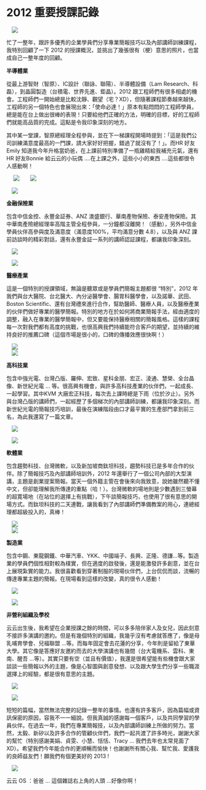 # 2012 重要授課記錄 

<div style="clear: both; text-align: center;"></div>
<div style="clear: both; text-align: center;"></div>
<p><a href="http://2.bp.blogspot.com/--EUsTM6cUiE/VhSFxNbFkXI/AAAAAAAANoo/-obJrjwh5l4/s1600/image_thumb_a0b044bc3dd4e6a418c8681036c848b2.png" style="margin-left: 1em; margin-right: 1em; text-align: center;"><img border="0" src="http://2.bp.blogspot.com/--EUsTM6cUiE/VhSFxNbFkXI/AAAAAAAANoo/-obJrjwh5l4/s1600/image_thumb_a0b044bc3dd4e6a418c8681036c848b2.png"/></a></p>
<p>忙了一整年，跟許多優秀的企業學員們分享專業簡報技巧以及內部講師訓練課程，我特別回顧了一下 2012 的授課概況，並挑出了幾張很有（梗）意思的照片，也當成自己一整年度的回顧。</p>
<p><b>半導體業</b></p>
<p>從最上游智財（智原）、IC設計（聯詠、聯陽）、半導體設備（Lam Research、科磊），到晶圓製造（台積電、世界先進、鉅晶）。2012 跟工程師們有很多相處的機會。工程師們一開始總是比較沈靜、觀望（宅？XD），但隨著課程節奏越來越快，工程師的另一個特色也會展現出來：「使命必達！」原本有點悶悶的工程師學員，總是能在台上做出很棒的表現！只要給他們正確的方法，明確的目標，好的工程師們就能高品質的完成。這點是令我印象深刻的地方。<br/><a name="more"></a></p>
<p>其中某一堂課，智原總經理全程參與，並在下一梯課程開場時提到：「這是我們公司訓練滿意度最高的一門課，請大家好好把握，錯過了就沒有了！」。而HR 好友 Emily 知道我今年升格當奶爸，在上課前特別準備了一瓶雞精給我補充元氣，還有HR 好友Bonnie 給云云的小玩偶 ….在上課之外，這些小小的東西  ….這些都很令人感動啊！</p>
<p> <a href="http://2.bp.blogspot.com/-mXisCZOIbnc/VhSFupXnv7I/AAAAAAAANoE/FG4WAw_hGl8/s1600/image_thumb_4a2345130a9f18e4345561f70d9a3ebc.png" style="margin-left: 1em; margin-right: 1em; text-align: center;"><img border="0" src="http://2.bp.blogspot.com/-mXisCZOIbnc/VhSFupXnv7I/AAAAAAAANoE/FG4WAw_hGl8/s1600/image_thumb_4a2345130a9f18e4345561f70d9a3ebc.png"/></a><a href="http://2.bp.blogspot.com/-M-vMlqI_2co/VhSFzHEHFrI/AAAAAAAANpM/2MmSd55AdW0/s1600/image_thumb_e37ead7484a957619bc3db02f967db69.png" style="margin-left: 1em; margin-right: 1em; text-align: center;"><img border="0" src="http://2.bp.blogspot.com/-M-vMlqI_2co/VhSFzHEHFrI/AAAAAAAANpM/2MmSd55AdW0/s1600/image_thumb_e37ead7484a957619bc3db02f967db69.png"/></a></p>
<p><a href="http://3.bp.blogspot.com/-iNnvf1zepHY/VhSF0iwihFI/AAAAAAAANpg/QcdPWaHq_hI/s1600/image_thumb_ec3679eb0e4c40a5e49b28028c7527a3.png" style="margin-left: 1em; margin-right: 1em; text-align: center;"><img border="0" src="http://3.bp.blogspot.com/-iNnvf1zepHY/VhSF0iwihFI/AAAAAAAANpg/QcdPWaHq_hI/s1600/image_thumb_ec3679eb0e4c40a5e49b28028c7527a3.png"/></a></p>
<p><b>金融保險業</b></p>
<p>包含中信金控、永豐金証券、ANZ 澳盛銀行、華南產物保險、泰安產物保險。其中華南產險總經理率高階主管全程參與，一分鐘都沒離開！（感動），另外中信金學員伙伴高參與度及滿意度（滿意度100%，平均滿意分數 4.8），以及與 ANZ 課前訪談時的精彩對話，還有永豐金証一系列的講師認証課程，都讓我印象深刻。</p>
<p><a href="http://1.bp.blogspot.com/-6oVGUU4xj6Q/VhSFw_Zi_RI/AAAAAAAANok/AQkVAv_gouQ/s1600/image_thumb_98ace9116bd41b3cc4cea215df9f1472.png" style="margin-left: 1em; margin-right: 1em; text-align: center;"><img border="0" src="http://1.bp.blogspot.com/-6oVGUU4xj6Q/VhSFw_Zi_RI/AAAAAAAANok/AQkVAv_gouQ/s1600/image_thumb_98ace9116bd41b3cc4cea215df9f1472.png"/></a></p>
<p><a href="http://4.bp.blogspot.com/-KYxbkv9BjGU/VhSFtFZ1D7I/AAAAAAAANnw/1gW6bEga3Fg/s1600/image_thumb_33fa32901ffd53bbb4cfdfb49166a3cc.png" style="margin-left: 1em; margin-right: 1em; text-align: center;"><img border="0" src="http://4.bp.blogspot.com/-KYxbkv9BjGU/VhSFtFZ1D7I/AAAAAAAANnw/1gW6bEga3Fg/s1600/image_thumb_33fa32901ffd53bbb4cfdfb49166a3cc.png"/></a></p>
<p><b>醫療產業</b></p>
<p>這是一個特別的授課領域，無論是聽眾或是學員們簡報主題都很 “特別”，2012 年我們與台大醫院、台北醫大、內分泌醫學會、腸胃科醫學會，以及諾華、武田、Boston Scientific、還有台灣禮來進行合作，幫助醫師、醫療人員，以及醫療產業的伙伴們做好專業的醫學簡報。特別的地方在於如何將商業簡報手法，經由適度的調整，融入在專業的醫學簡報中，但又要能保持醫療相關的簡報風格。這樣的課程每一次對我們都有高度的挑戰，也很高興我們持續能符合客戶的期望，並持續的維持良好的推薦口碑（這個市場是很小的，口碑的傳播效應很快啊！）</p>
<p><a href="http://1.bp.blogspot.com/-gpmuQxXg8zM/VhSFvae8E2I/AAAAAAAANoQ/ynmTP-YQGxo/s1600/image_thumb_5ef11a330e04bba39cd082a10103396e.png" style="margin-left: 1em; margin-right: 1em; text-align: center;"><img border="0" src="http://1.bp.blogspot.com/-gpmuQxXg8zM/VhSFvae8E2I/AAAAAAAANoQ/ynmTP-YQGxo/s1600/image_thumb_5ef11a330e04bba39cd082a10103396e.png"/></a><br/><a href="http://3.bp.blogspot.com/-yCI4du-at1k/VhSF02GDLXI/AAAAAAAANpk/2byykEyAiCg/s1600/image_thumb_fb43315f23bf61414124650d937ea3bc.png" style="margin-left: 1em; margin-right: 1em; text-align: center;"><img border="0" src="http://3.bp.blogspot.com/-yCI4du-at1k/VhSF02GDLXI/AAAAAAAANpk/2byykEyAiCg/s1600/image_thumb_fb43315f23bf61414124650d937ea3bc.png"/></a></p>
<p><b>高科技業</b></p>
<p>包含中強光電、台灣凸版、羅伸、宏致、星科金朋、宏正、淩通、慧榮、全台晶像、新世紀光電 … 等。很高興有機會，與許多高科技產業的伙伴們，一起成長、一起學習。其中KVM 大廠宏正科技，每次去上課時總是下雨（位於汐止）。另外與台灣凸版的講師們，一起經歷了多個梯次的內部講師訓練，都讓我印象深刻。而新世紀光電的簡報技巧培訓，最後在演練階段由口才最平實的生產部門拿到前三名，為此我還寫了一篇文章。</p>
<p><a href="http://1.bp.blogspot.com/--B4kWx76saM/VhSFtD0csOI/AAAAAAAANns/kzowv5t7v80/s1600/image_thumb_197628b94eb5d686f87a1fc6b8e9ce63.png" style="margin-left: 1em; margin-right: 1em; text-align: center;"><img border="0" src="http://1.bp.blogspot.com/--B4kWx76saM/VhSFtD0csOI/AAAAAAAANns/kzowv5t7v80/s1600/image_thumb_197628b94eb5d686f87a1fc6b8e9ce63.png"/></a></p>
<p> <a href="http://1.bp.blogspot.com/-bDAAy4CBM3E/VhSFvmUw_JI/AAAAAAAANoU/wvghNzrAXFc/s1600/image_thumb_777e12e94250f45c8ccfa5d2b02f53b8.png" style="margin-left: 1em; margin-right: 1em; text-align: center;"><img border="0" src="http://1.bp.blogspot.com/-bDAAy4CBM3E/VhSFvmUw_JI/AAAAAAAANoU/wvghNzrAXFc/s1600/image_thumb_777e12e94250f45c8ccfa5d2b02f53b8.png"/></a></p>
<p><b>軟體業</b></p>
<p>包含趨勢科技、台灣微軟，以及新加坡商鈦坦科技，趨勢科技已是多年合作的伙伴。除了簡報技巧及內部講師培訓外，2012 年還舉行了一個公司內部的大型演講，主題是創業提案簡報。當天一個外籍主管在會後來向我致意，說她雖然聽不懂中文，但卻能理解我所傳達的重點（哈！）。台灣微軟的場地則是少數遇到三螢幕的超寛場地（在站位的選擇上有挑戰），下午談簡報技巧，也使用了很有意思的開場方式。而鈦坦科技的二天連戰，讓我看到了內部講師們準備教案的用心，連總經理都超級投入的，真棒！</p>
<p><a href="http://2.bp.blogspot.com/--BCfvE2-dfI/VhSFzzVwwSI/AAAAAAAANpU/DEbL342CV94/s1600/image_thumb_e55a41daa130b757a130d8d507155182.png" style="margin-left: 1em; margin-right: 1em; text-align: center;"><img border="0" src="http://2.bp.blogspot.com/--BCfvE2-dfI/VhSFzzVwwSI/AAAAAAAANpU/DEbL342CV94/s1600/image_thumb_e55a41daa130b757a130d8d507155182.png"/></a><br/><a href="http://1.bp.blogspot.com/-q-txpPGBHs8/VhSFxaf0zwI/AAAAAAAANow/ix5SDOXplVg/s1600/image_thumb_a17f5466d9ed6c2fdf8006876f57394d.png" style="margin-left: 1em; margin-right: 1em; text-align: center;"><img border="0" src="http://1.bp.blogspot.com/-q-txpPGBHs8/VhSFxaf0zwI/AAAAAAAANow/ix5SDOXplVg/s1600/image_thumb_a17f5466d9ed6c2fdf8006876f57394d.png"/></a></p>
<p><b>製造業</b></p>
<p>包含中鋼、東龍鋼鐵、中華汽車、YKK、中國端子、長興、正隆、德謙…等。製造業的學員們個性相對較為樸實，但在適度的啟發後，還是能激發許多創意，並在台上展現紮實的能力。我很喜歡看到穿著制服的現場伙伴們，上台侃侃而談，流暢的傳達專業主題的簡報。在現場看到這樣的改變，真的很令人感動！</p>
<p><a href="http://3.bp.blogspot.com/-XTLs2F6ZkLQ/VhSFzGC_8EI/AAAAAAAANpI/AasHfFVbS9I/s1600/image_thumb_daf760dec49056eeb6a88fd0e6278c76.png" style="margin-left: 1em; margin-right: 1em; text-align: center;"><img border="0" src="http://3.bp.blogspot.com/-XTLs2F6ZkLQ/VhSFzGC_8EI/AAAAAAAANpI/AasHfFVbS9I/s1600/image_thumb_daf760dec49056eeb6a88fd0e6278c76.png"/></a></p>
<p><a href="http://1.bp.blogspot.com/-rQNGj5_Jm8A/VhSFyoGPjGI/AAAAAAAANpA/atb_TZlNB3c/s1600/image_thumb_b9b51b7991a077cc46aa68ac9efac6e3.png" style="margin-left: 1em; margin-right: 1em; text-align: center;"><img border="0" src="http://1.bp.blogspot.com/-rQNGj5_Jm8A/VhSFyoGPjGI/AAAAAAAANpA/atb_TZlNB3c/s1600/image_thumb_b9b51b7991a077cc46aa68ac9efac6e3.png"/></a></p>
<p><b>非營利組織及學校</b></p>
<p>云云出生後，我希望在企業授課之餘的時間，可以多多陪伴家人及女兒，因此刻意不接許多演講的邀約。但是有幾個特別的組織，我幾乎沒有考慮就答應了，像是母乳哺育學會、兒福聯盟 …等。而每年固定會去花蓮的分享，今年則是留給了東華大學。其它像是答應好友邀約而去的大學演講也有幾間（台大電機系、雲科、東南、醒吾 …等）。其實只要有空（並且有價值），我還是很希望能有些機會跟大家談談一些簡報以外的主題，像是心智圖與創意發想、以及跟大學生們分享一些職涯選擇上的經驗，都是很有意思的主題。</p>
<p> <a href="http://1.bp.blogspot.com/-DNC19Aaou5c/VhSFtVe4oBI/AAAAAAAANn0/_8xaBXfW5uA/s1600/image_thumb_25e9df44ff081c33fa091111527d63e1.png" style="margin-left: 1em; margin-right: 1em; text-align: center;"><img border="0" src="http://1.bp.blogspot.com/-DNC19Aaou5c/VhSFtVe4oBI/AAAAAAAANn0/_8xaBXfW5uA/s1600/image_thumb_25e9df44ff081c33fa091111527d63e1.png"/></a></p>
<p><a href="http://4.bp.blogspot.com/-Y8ctsV7oxpI/VhSFuyjsUSI/AAAAAAAANoI/wmcIJXehJa8/s1600/image_thumb_45433415e7a00ed05ea0c30f290f9d07.png" style="margin-left: 1em; margin-right: 1em; text-align: center;"><img border="0" src="http://4.bp.blogspot.com/-Y8ctsV7oxpI/VhSFuyjsUSI/AAAAAAAANoI/wmcIJXehJa8/s1600/image_thumb_45433415e7a00ed05ea0c30f290f9d07.png"/></a></p>
<p>短短的篇幅，當然無法完整的記錄一整年的事情。也還有許多客戶，因為篇幅或資訊保密的原因，容我不一一細說。但我真誠的感謝每一個客戶，以及共同學習的學員伙伴。在過去一年，我們在專業簡報技，以及內部講師訓練上所做的努力。當然，太毅、新矽以及許多合作的管顧伙伴們，我們一起共渡了許多時光，謝謝大家的幫忙（特別感謝美娟、貞雯、小慧、恬恬、Tracy … 我們去年也太常見面了 XD）。希望我們今年能合作的更順暢而愉快！也謝謝所有關心我、幫忙我、愛護我的良師益友們！願我們有個更美好的 2013 !</p>
<p><a href="http://3.bp.blogspot.com/-lAh9i-dsL1k/VhSFyDSOxkI/AAAAAAAANo4/0C0WaB8L_DU/s1600/image_thumb_ab7b4fa7abbc20a58cd0d3cd3ba92772.png" style="margin-left: 1em; margin-right: 1em; text-align: center;"><img border="0" src="http://3.bp.blogspot.com/-lAh9i-dsL1k/VhSFyDSOxkI/AAAAAAAANo4/0C0WaB8L_DU/s1600/image_thumb_ab7b4fa7abbc20a58cd0d3cd3ba92772.png"/></a></p>
<p>云云 OS ：爸爸 … 這個雜誌右上角的人頭 …好像你啊！</p>